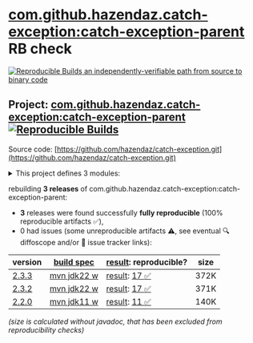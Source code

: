 [com.github.hazendaz.catch-exception:catch-exception-parent](https://central.sonatype.com/artifact/com.github.hazendaz.catch-exception/catch-exception-parent/versions) RB check
=======

[![Reproducible Builds](https://reproducible-builds.org/images/logos/rb.svg) an independently-verifiable path from source to binary code](https://reproducible-builds.org/)

## Project: [com.github.hazendaz.catch-exception:catch-exception-parent](https://central.sonatype.com/artifact/com.github.hazendaz.catch-exception/catch-exception-parent/versions) [![Reproducible Builds](https://img.shields.io/endpoint?url=https://raw.githubusercontent.com/jvm-repo-rebuild/reproducible-central/master/content/com/github/hazendaz/catch-exception/badge.json)](https://github.com/jvm-repo-rebuild/reproducible-central/blob/master/content/com/github/hazendaz/catch-exception/README.md)

Source code: [https://github.com/hazendaz/catch-exception.git](https://github.com/hazendaz/catch-exception.git)

<details><summary>This project defines 3 modules:</summary>

* [com.github.hazendaz.catch-exception:catch-exception](https://central.sonatype.com/artifact/com.github.hazendaz.catch-exception/catch-exception/overview)
* [com.github.hazendaz.catch-exception:catch-exception-parent](https://central.sonatype.com/artifact/com.github.hazendaz.catch-exception/catch-exception-parent/overview)
* [com.github.hazendaz.catch-exception:catch-throwable](https://central.sonatype.com/artifact/com.github.hazendaz.catch-exception/catch-throwable/overview)
</details>

rebuilding **3 releases** of com.github.hazendaz.catch-exception:catch-exception-parent:
- **3** releases were found successfully **fully reproducible** (100% reproducible artifacts :white_check_mark:),
- 0 had issues (some unreproducible artifacts :warning:, see eventual :mag: diffoscope and/or :memo: issue tracker links):

| version | [build spec](/BUILDSPEC.md) | [result](https://reproducible-builds.org/docs/jvm/): reproducible? | size |
| -- | --------- | ------ | -- |
| [2.3.3](https://central.sonatype.com/artifact/com.github.hazendaz.catch-exception/catch-exception-parent/2.3.3/pom) | [mvn jdk22 w](catch-exception-2.3.3.buildspec) | [result](catch-exception-parent-2.3.3.buildinfo): [17 :white_check_mark: ](catch-exception-parent-2.3.3.buildcompare) | 372K |
| [2.3.2](https://central.sonatype.com/artifact/com.github.hazendaz.catch-exception/catch-exception-parent/2.3.2/pom) | [mvn jdk22 w](catch-exception-2.3.2.buildspec) | [result](catch-exception-parent-2.3.2.buildinfo): [17 :white_check_mark: ](catch-exception-parent-2.3.2.buildcompare) | 371K |
| [2.2.0](https://central.sonatype.com/artifact/com.github.hazendaz.catch-exception/catch-exception-parent/2.2.0/pom) | [mvn jdk11 w](catch-exception-2.2.0.buildspec) | [result](catch-exception-parent-2.2.0.buildinfo): [11 :white_check_mark: ](catch-exception-parent-2.2.0.buildcompare) | 140K |

<i>(size is calculated without javadoc, that has been excluded from reproducibility checks)</i>
